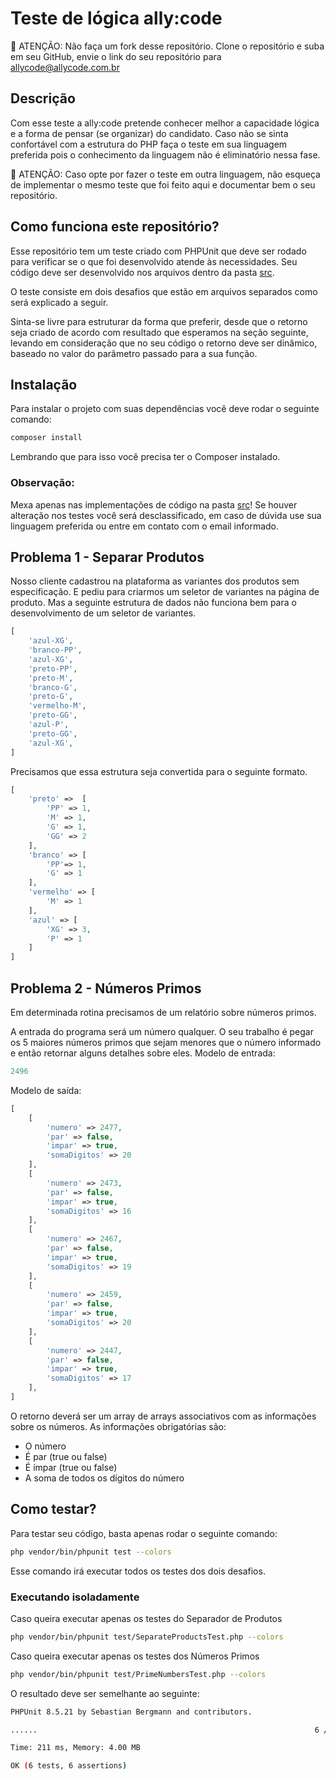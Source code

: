 # Teste de lógica ally:code

📢 ATENÇÃO: Não faça um fork desse repositório. Clone o repositório e suba em seu GitHub, envie o link do seu repositório para [allycode@allycode.com.br](mailto:allycode@allycode.com.br)

## Descrição
Com esse teste a ally:code pretende conhecer melhor a capacidade lógica e a forma de pensar (se organizar) do candidato. Caso não se sinta confortável com a estrutura do PHP faça o teste em sua linguagem preferida pois o conhecimento da linguagem não é eliminatório nessa fase.

📢 ATENÇÃO: Caso opte por fazer o teste em outra linguagem, não esqueça de implementar o mesmo teste que foi feito aqui e documentar bem o seu repositório.

## Como funciona este repositório?
Esse repositório tem um teste criado com PHPUnit que deve ser rodado para verificar se o que foi desenvolvido atende às necessidades. Seu código deve ser desenvolvido nos arquivos dentro da pasta [src](./src/).

O teste consiste em dois desafios que estão em arquivos separados como será explicado a seguir.

Sinta-se livre para estruturar da forma que preferir, desde que o retorno seja criado de acordo com resultado que esperamos na seção seguinte, levando em consideração que no seu código o retorno deve ser dinâmico, baseado no valor do parâmetro passado para a sua função.

## Instalação
Para instalar o projeto com suas dependências você deve rodar o seguinte comando:
```bash
composer install
```
Lembrando que para isso você precisa ter o Composer instalado.

### Observação:
Mexa apenas nas implementações de código na pasta [src](./src/)! Se houver alteração nos testes você será desclassificado, em caso de dúvida use sua linguagem preferida ou entre em contato com o email informado.

## Problema 1 - Separar Produtos
Nosso cliente cadastrou na plataforma as variantes dos produtos sem especificação. E pediu para criarmos um seletor de variantes na página de produto. Mas a seguinte estrutura de dados não funciona bem para o desenvolvimento de um seletor de variantes.

```php
[
    'azul-XG',
    'branco-PP',
    'azul-XG',
    'preto-PP',
    'preto-M',
    'branco-G',
    'preto-G',
    'vermelho-M',
    'preto-GG',
    'azul-P',
    'preto-GG',
    'azul-XG',
]
```

Precisamos que essa estrutura seja convertida para o seguinte formato.

```php
[
    'preto' =>  [
        'PP' => 1,
        'M' => 1,
        'G' => 1,
        'GG' => 2
    ],
    'branco' => [
        'PP'=> 1,
        'G' => 1
    ],
    'vermelho' => [
        'M' => 1
    ],
    'azul' => [
        'XG' => 3,
        'P' => 1
    ]
]
```

## Problema 2 - Números Primos
Em determinada rotina precisamos de um relatório sobre números primos.

A entrada do programa será um número qualquer. O seu trabalho é pegar os 5 maiores números primos que sejam menores que o número informado e então retornar alguns detalhes sobre eles. Modelo de entrada:

```php
2496
```

Modelo de saída:

```php
[
    [
        'numero' => 2477,
        'par' => false,
        'impar' => true,
        'somaDigitos' => 20
    ],
    [
        'numero' => 2473,
        'par' => false,
        'impar' => true,
        'somaDigitos' => 16
    ],
    [
        'numero' => 2467,
        'par' => false,
        'impar' => true,
        'somaDigitos' => 19
    ],
    [
        'numero' => 2459,
        'par' => false,
        'impar' => true,
        'somaDigitos' => 20
    ],
    [
        'numero' => 2447,
        'par' => false,
        'impar' => true,
        'somaDigitos' => 17
    ],
]
```

O retorno deverá ser um array de arrays associativos com as informações sobre os números. As informações obrigatórias são:

- O número
- É par (true ou false)
- É ímpar (true ou false)
- A soma de todos os dígitos do número
## Como testar?
Para testar seu código, basta apenas rodar o seguinte comando:
```bash
php vendor/bin/phpunit test --colors
```
Esse comando irá executar todos os testes dos dois desafios.

### Executando isoladamente

Caso queira executar apenas os testes do Separador de Produtos
```bash
php vendor/bin/phpunit test/SeparateProductsTest.php --colors
```

Caso queira executar apenas os testes dos Números Primos
```bash
php vendor/bin/phpunit test/PrimeNumbersTest.php --colors
```

O resultado deve ser semelhante ao seguinte:
```bash
PHPUnit 8.5.21 by Sebastian Bergmann and contributors.

......                                                              6 / 6 (100%)

Time: 211 ms, Memory: 4.00 MB

OK (6 tests, 6 assertions)
```
